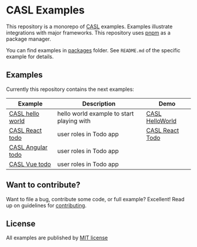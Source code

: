 # CASL Examples

This repository is a monorepo of [CASL](https://github.com/stalniy/casl) examples. Examples illustrate integrations with major frameworks. This repository uses [pnpm](https://pnpm.js.org/) as a package manager.

You can find examples in [packages](./packages) folder. See `README.md` of the specific example for details.

## Examples

Currently this repository contains the next examples:

| Example                                      |  Description                              | Demo      |
|----------------------------------------------|-------------------------------------------|-----------|
| [CASL hello world](./packages/hello-world)   | hello world example to start playing with | [CASL HelloWorld]          |
| [CASL React todo](./packages/react-todo)     | user roles in Todo app | [CASL React Todo] |
| [CASL Angular todo](./packages/angular-todo) | user roles in Todo app |  |
| [CASL Vue todo](./packages/vue-todo)         | user roles in Todo app |  |

[CASL HelloWorld]: https://codesandbox.io/s/github/stalniy/casl-examples/tree/master/packages/hello-world
[CASL React Todo]: https://codesandbox.io/s/github/stalniy/casl-examples/tree/master/packages/react-todo


## Want to contribute?

Want to file a bug, contribute some code, or full example? Excellent! Read up on guidelines for [contributing].

[contributing]: https://github.com/stalniy/casl/blob/master/CONTRIBUTING.md

## License

All examples are published by [MIT license](./LICENSE)

